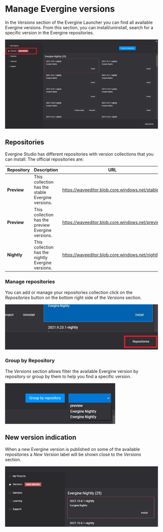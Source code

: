 # Manage Evergine versions

In the _Versions_ section of the Evergine Launcher you can find all available Evergine versions. From this section, you can install/uninstall, search for a specific version in the Evergine repositories.

![Evergine versions](images/VersionManagement.jpg)

## Repositories

Evergine Studio has different repositories with version collections that you can install. The official repositories are:

| Repository  | Description                                        | URL                                              |
| ----------- | -------------------------------------------------- | ------------------------------------------------ |
| **Preview** | This collection has the stable Evergine versions.  | https://waveeditor.blob.core.windows.net/stable  |
| **Preview** | This collection has the preview Evergine versions. | https://waveeditor.blob.core.windows.net/preview |
| **Nightly** | This collection has the nightly Evergine versions. | https://waveeditor.blob.core.windows.net/nightly |

### Manage repositories

You can add or manage your repositories collection click on the _Repositories_ button on the bottom right side of the _Versions_ section.

![Repositories button](images/Repositories.jpg)

### Group by Repository

The _Versions_ section allows filter the available Evergine version by repository or group by them to help you find a specific version.

![Repository filter](images/RepositoryFilter.jpg)

## New version indication

When a new Evergine version is published on some of the available repositories a _New Version_ label will be shown close to the _Versions_ section.

![New available version](images/NewVersion.jpg)
